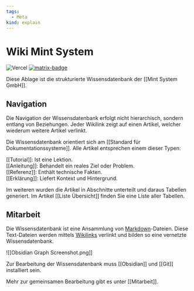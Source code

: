 ```yaml
---
tags:
  - Meta
kind: explain
---
```


# Wiki Mint System


![Vercel](https://vercelbadge.vercel.app/api/mint-system/wiki) [![matrix-badge](https://matrix.to/img/matrix-badge.svg)](https://matrix.to/#/#allgemein:mint-system.ch)

Diese Ablage ist die strukturierte Wissensdatenbank der [[Mint System GmbH]].

## Navigation

Die Navigation der Wissensdatenbank erfolgt nicht hierarchisch, sondern entlang von Beziehungen. Jeder Wikilink zeigt auf einen Artikel, welcher wiederum weitere Artikel verlinkt.

Die Wissensdatenbank orientiert sich am [[Standard für Dokumentationssysteme]]. Alle Artikel entsprechen einem dieser Typen:

[[Tutorial]]: Ist eine Lektion.\
[[Anleitung]]: Behandelt ein reales Ziel oder Problem.\
[[Referenz]]: Enthält technische Fakten.\
[[Erklärung]]: Liefert Kontext und Hintergrund.

Im weiteren wurden die Artikel in Abschnitte unterteilt und daraus Tabellen generiert. Im Artikel [[Liste Übersicht]] finden Sie eine Liste aller Tabellen.

## Mitarbeit

Die Wissensdatenbank ist eine Ansammlung von [Markdown](https://de.wikipedia.org/wiki/Markdown)-Dateien. Diese Text-Dateien werden mittels [Wikilinks](https://de.wikipedia.org/wiki/Hilfe:Links)  verlinkt und bilden so eine vernetzte Wissensdatenbank.

![[Obsidian Graph Screenshot.png]]

Zur Bearbeitung der Wissensdatenbank muss [[Obsidian]] und [[Git]] installiert sein.

Mehr zur gemeinsamen Bearbeitung gibt es unter [[Mitarbeit]]. 